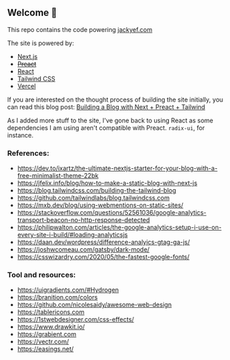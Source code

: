 ## Welcome 👋

This repo contains the code powering [jackyef.com](https://jackyef.com)

The site is powered by:

- [Next.js](https://nextjs.org/)
- ~~[Preact](https://preactjs.com)~~
- [React](https://reactjs.org)
- [Tailwind CSS](https://tailwindcss.com/)
- [Vercel](https://vercel.com)

If you are interested on the thought process of building the site initially, you can read this blog post: [Building a Blog with Next + Preact + Tailwind](https://jackyef.com/posts/building-a-blog-with-next-preact-tailwind)

As I added more stuff to the site, I've gone back to using React as some dependencies I am using aren't compatible with Preact. `radix-ui`, for instance.

### References:

- https://dev.to/ixartz/the-ultimate-nextjs-starter-for-your-blog-with-a-free-minimalist-theme-22bk
- https://jfelix.info/blog/how-to-make-a-static-blog-with-next-js
- https://blog.tailwindcss.com/building-the-tailwind-blog
- https://github.com/tailwindlabs/blog.tailwindcss.com
- https://mxb.dev/blog/using-webmentions-on-static-sites/
- https://stackoverflow.com/questions/52561036/google-analytics-transport-beacon-no-http-response-detected
- https://philipwalton.com/articles/the-google-analytics-setup-i-use-on-every-site-i-build/#loading-analyticsjs
- https://daan.dev/wordpress/difference-analyics-gtag-ga-js/
- https://joshwcomeau.com/gatsby/dark-mode/
- https://csswizardry.com/2020/05/the-fastest-google-fonts/

### Tool and resources:

- https://uigradients.com/#Hydrogen
- https://branition.com/colors
- https://github.com/nicolesaidy/awesome-web-design
- https://tablericons.com
- https://1stwebdesigner.com/css-effects/
- https://www.drawkit.io/
- https://grabient.com
- https://vectr.com/
- https://easings.net/
